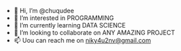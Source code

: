 - 👋 Hi, I’m @chuqudee
- 👀 I’m interested in PROGRAMMING
- 🌱 I’m currently learning DATA SCIENCE
- 💞️ I’m looking to collaborate on ANY AMAZING PROJECT
- 📫 Uou can reach me on niky4u2nv@gmail.com

<!---
chuqudee/chuqudee is a ✨ special ✨ repository because its `README.md` (this file) appears on your GitHub profile.
You can click the Preview link to take a look at your changes.
--->
